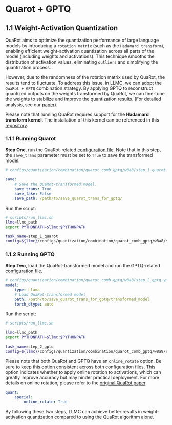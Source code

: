 
# Quarot + GPTQ

## 1.1 Weight-Activation Quantization

QuaRot aims to optimize the quantization performance of large language models by introducing a `rotation matrix` (such as the `Hadamard transform`), enabling efficient weight-activation quantization across all parts of the model (including weights and activations). This technique smooths the distribution of activation values, eliminating `outliers` and simplifying the quantization process.

However, due to the randomness of the rotation matrix used by QuaRot, the results tend to fluctuate. To address this issue, in LLMC, we can adopt the `QuaRot + GPTQ` combination strategy. By applying GPTQ to reconstruct quantized outputs on the weights transformed by QuaRot, we can fine-tune the weights to stabilize and improve the quantization results. (For detailed analysis, see our [paper](https://arxiv.org/abs/2405.06001v2)).

Please note that running QuaRot requires support for the **Hadamard transform kernel**. The installation of this kernel can be referenced in this [repository](https://github.com/spcl/QuaRot).

### 1.1.1 Running Quarot

**Step One**, run the QuaRot-related [configuration file](https://github.com/ModelTC/llmc/tree/main/configs/quantization/combination/quarot_comb_gptq/w8a8/step_1_quarot.yml). Note that in this step, the `save_trans` parameter must be set to `True` to save the transformed model.

```yaml
# configs/quantization/combination/quarot_comb_gptq/w8a8/step_1_quarot.yml

save:
    # Save the QuaRot-transformed model.
    save_trans: True
    save_fake: False
    save_path: /path/to/save_quarot_trans_for_gptq/
```

Run the script:
```bash
# scripts/run_llmc.sh
llmc=llmc_path
export PYTHONPATH=$llmc:$PYTHONPATH

task_name=step_1_quarot
config=${llmc}/configs/quantization/combination/quarot_comb_gptq/w8a8/step_1_quarot.yml
```

### 1.1.2 Running GPTQ

**Step Two**, load the QuaRot-transformed model and run the GPTQ-related [configuration file](https://github.com/ModelTC/llmc/tree/main/configs/quantization/combination/quarot_comb_gptq/w8a8/step_2_gptq.yml).

```yaml
# configs/quantization/combination/quarot_comb_gptq/w8a8/step_2_gptq.yml
model:
    type: Llama
    # Load QuaRot-transformed model
    path: /path/to/save_quarot_trans_for_gptq/transformed_model
    torch_dtype: auto
```

Run the script:
```bash
# scripts/run_llmc.sh

llmc=llmc_path
export PYTHONPATH=$llmc:$PYTHONPATH

task_name=step_2_gptq
config=${llmc}/configs/quantization/combination/quarot_comb_gptq/w8a8/step_2_gptq.yml
```

Please note that both QuaRot and GPTQ have an `online_rotate` option. Be sure to keep this option consistent across both configuration files. This option indicates whether to apply online rotation to activations, which can greatly improve accuracy but may hinder practical deployment. For more details on online rotation, please refer to the [original QuaRot paper](https://arxiv.org/abs/2404.00456).

```yaml
quant:
    special:
        online_rotate: True
```

By following these two steps, LLMC can achieve better results in weight-activation quantization compared to using the QuaRot algorithm alone.
